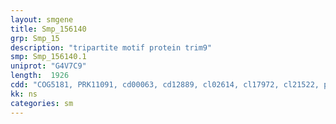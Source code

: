 ```yaml
---
layout: smgene
title: Smp_156140
grp: Smp_15
description: "tripartite motif protein trim9"
smp: Smp_156140.1
uniprot: "G4V7C9"
length:  1926
cdd: "COG5181, PRK11091, cd00063, cd12889, cl02614, cl17972, cl21522, pfam00041, pfam00622, pfam13654, smart00060, smart00449, smart00502"
kk: ns
categories: sm
---
```

